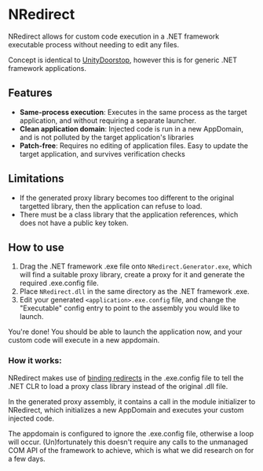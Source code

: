 # NRedirect

NRedirect allows for custom code execution in a .NET framework executable process without needing to edit any files.

Concept is identical to [UnityDoorstop](https://github.com/NeighTools/UnityDoorstop), however this is for generic .NET framework applications.

## Features

- **Same-process execution**: Executes in the same process as the target application, and without requiring a separate launcher.
- **Clean application domain**: Injected code is run in a new AppDomain, and is not polluted by the target application's libraries
- **Patch-free**: Requires no editing of application files. Easy to update the target application, and survives verification checks

## Limitations

- If the generated proxy library becomes too different to the original targetted library, then the application can refuse to load.
- There must be a class library that the application references, which does not have a public key token.

## How to use

1. Drag the .NET framework .exe file onto `NRedirect.Generator.exe`, which will find a suitable proxy library, create a proxy for it and generate the required .exe.config file.
2. Place `NRedirect.dll` in the same directory as the .NET framework .exe.
3. Edit your generated `<application>.exe.config` file, and change the "Executable" config entry to point to the assembly you would like to launch.

You're done! You should be able to launch the application now, and your custom code will execute in a new appdomain.

### How it works:

NRedirect makes use of [binding redirects](https://docs.microsoft.com/en-us/dotnet/framework/configure-apps/file-schema/runtime/bindingredirect-element) in the .exe.config file to tell the .NET CLR to load a proxy class library instead of the original .dll file.

In the generated proxy assembly, it contains a call in the module initializer to NRedirect, which initializes a new AppDomain and executes your custom injected code.

The appdomain is configured to ignore the .exe.config file, otherwise a loop will occur. (Un)fortunately this doesn't require any calls to the unmanaged COM API of the framework to achieve, which is what we did research on for a few days.
